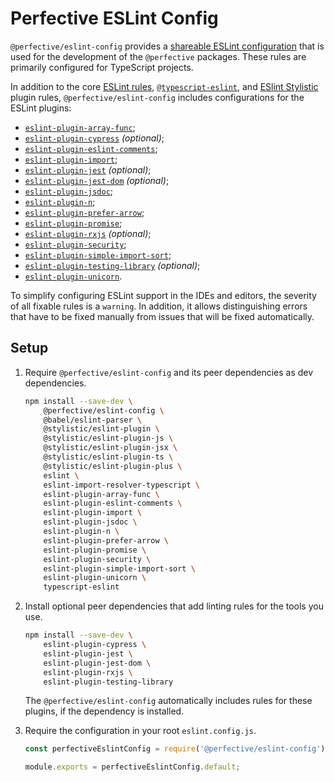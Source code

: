 # Perfective ESLint Config

`@perfective/eslint-config` provides
a [shareable ESLint configuration](https://eslint.org/docs/latest/developer-guide/shareable-configs)
that is used for the development of the `@perfective` packages.
These rules are primarily configured for TypeScript projects.

In addition to the core [ESLint rules](https://eslint.org/docs/latest/rules/),
[`@typescript-eslint`](https://typescript-eslint.io/rules/),
and [ESlint Stylistic](https://eslint.style) plugin rules,
`@perfective/eslint-config` includes configurations for the ESLint plugins:

- [`eslint-plugin-array-func`](https://github.com/freaktechnik/eslint-plugin-array-func);
- [`eslint-plugin-cypress`](https://github.com/cypress-io/eslint-plugin-cypress) _(optional)_;
- [`eslint-plugin-eslint-comments`](https://mysticatea.github.io/eslint-plugin-eslint-comments/);
- [`eslint-plugin-import`](https://github.com/import-js/eslint-plugin-import);
- [`eslint-plugin-jest`](https://github.com/jest-community/eslint-plugin-jest) _(optional)_;
- [`eslint-plugin-jest-dom`](https://github.com/testing-library/eslint-plugin-jest-dom) _(optional)_;
- [`eslint-plugin-jsdoc`](https://github.com/gajus/eslint-plugin-jsdoc);
- [`eslint-plugin-n`](https://github.com/eslint-community/eslint-plugin-n);
- [`eslint-plugin-prefer-arrow`](https://github.com/TristonJ/eslint-plugin-prefer-arrow);
- [`eslint-plugin-promise`](https://github.com/eslint-community/eslint-plugin-promise);
- [`eslint-plugin-rxjs`](https://github.com/cartant/eslint-plugin-rxjs) _(optional)_;
- [`eslint-plugin-security`](https://github.com/eslint-community/eslint-plugin-security);
- [`eslint-plugin-simple-import-sort`](https://github.com/lydell/eslint-plugin-simple-import-sort);
- [`eslint-plugin-testing-library`](https://github.com/testing-library/eslint-plugin-testing-library) _(optional)_;
- [`eslint-plugin-unicorn`](https://github.com/sindresorhus/eslint-plugin-unicorn).

To simplify configuring ESLint support in the IDEs and editors,
the severity of all fixable rules is a `warning`.
In addition, it allows distinguishing errors that have to be fixed manually
from issues that will be fixed automatically.

## Setup

1. Require `@perfective/eslint-config` and its peer dependencies as dev dependencies.

    ```bash
    npm install --save-dev \
        @perfective/eslint-config \
        @babel/eslint-parser \
        @stylistic/eslint-plugin \
        @stylistic/eslint-plugin-js \
        @stylistic/eslint-plugin-jsx \
        @stylistic/eslint-plugin-ts \
        @stylistic/eslint-plugin-plus \
        eslint \
        eslint-import-resolver-typescript \
        eslint-plugin-array-func \
        eslint-plugin-eslint-comments \
        eslint-plugin-import \
        eslint-plugin-jsdoc \
        eslint-plugin-n \
        eslint-plugin-prefer-arrow \
        eslint-plugin-promise \
        eslint-plugin-security \
        eslint-plugin-simple-import-sort \
        eslint-plugin-unicorn \
        typescript-eslint
    ```

2. Install optional peer dependencies that add linting rules for the tools you use.

    ```bash
    npm install --save-dev \
        eslint-plugin-cypress \
        eslint-plugin-jest \
        eslint-plugin-jest-dom \
        eslint-plugin-rxjs \
        eslint-plugin-testing-library
    ```

    The `@perfective/eslint-config` automatically includes rules for these plugins,
    if the dependency is installed.

3. Require the configuration in your root `eslint.config.js`.

    ```javascript
    const perfectiveEslintConfig = require('@perfective/eslint-config');

    module.exports = perfectiveEslintConfig.default;
    ```
